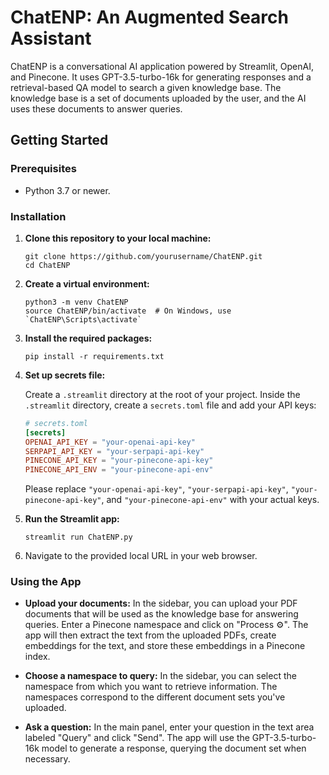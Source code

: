 # ChatENP: An Augmented Search Assistant

ChatENP is a conversational AI application powered by Streamlit, OpenAI, and Pinecone. It uses GPT-3.5-turbo-16k for generating responses and a retrieval-based QA model to search a given knowledge base. The knowledge base is a set of documents uploaded by the user, and the AI uses these documents to answer queries.

## Getting Started

### Prerequisites
- Python 3.7 or newer.

### Installation

1. **Clone this repository to your local machine:**
    ```
    git clone https://github.com/yourusername/ChatENP.git
    cd ChatENP
    ```

2. **Create a virtual environment:**
    ```
    python3 -m venv ChatENP
    source ChatENP/bin/activate  # On Windows, use `ChatENP\Scripts\activate`
    ```

3. **Install the required packages:**
    ```
    pip install -r requirements.txt
    ```

4. **Set up secrets file:**

    Create a `.streamlit` directory at the root of your project. Inside the `.streamlit` directory, create a `secrets.toml` file and add your API keys:
    ```toml
    # secrets.toml
    [secrets]
    OPENAI_API_KEY = "your-openai-api-key"
    SERPAPI_API_KEY = "your-serpapi-api-key"
    PINECONE_API_KEY = "your-pinecone-api-key"
    PINECONE_API_ENV = "your-pinecone-api-env"
    ```
    Please replace `"your-openai-api-key"`, `"your-serpapi-api-key"`, `"your-pinecone-api-key"`, and `"your-pinecone-api-env"` with your actual keys.

5. **Run the Streamlit app:**
    ```
    streamlit run ChatENP.py
    ```
6. Navigate to the provided local URL in your web browser.

### Using the App

- **Upload your documents:** In the sidebar, you can upload your PDF documents that will be used as the knowledge base for answering queries. Enter a Pinecone namespace and click on "Process ⚙️". The app will then extract the text from the uploaded PDFs, create embeddings for the text, and store these embeddings in a Pinecone index.
  
- **Choose a namespace to query:** In the sidebar, you can select the namespace from which you want to retrieve information. The namespaces correspond to the different document sets you've uploaded.
  
- **Ask a question:** In the main panel, enter your question in the text area labeled "Query" and click "Send". The app will use the GPT-3.5-turbo-16k model to generate a response, querying the document set when necessary.
